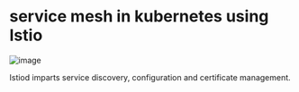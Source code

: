 # service mesh in kubernetes using Istio
![image](https://github.com/user-attachments/assets/46fdc75e-d88d-42c4-82f9-0262c3743d50)

Istiod imparts service discovery, configuration and certificate management.
